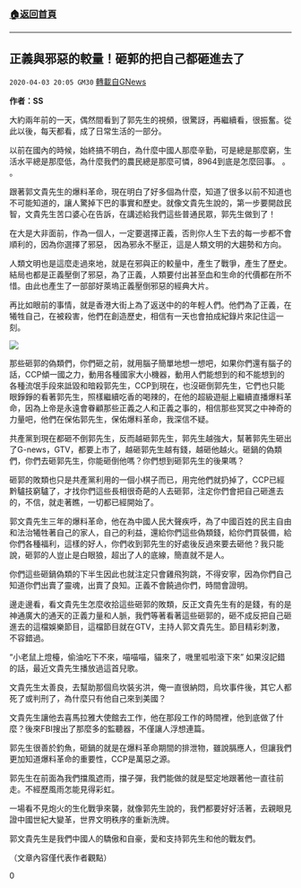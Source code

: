 ###  [:house:返回首頁](https://github.com/ourhimalayas/txt)
---

## 正義與邪惡的較量！砸郭的把自己都砸進去了
`2020-04-03 20:05 GM30` [轉載自GNews](https://gnews.org/zh-hant/161423/)

**作者：SS**

大約兩年前的一天，偶然間看到了郭先生的視頻，很驚訝，再繼續看，很振奮。從此以後，每天都看，成了日常生活的一部分。

以前在國內的時候，始終搞不明白，為什麼中國人那麼辛勤，可是總是那麼窮，生活水平總是那麼低，為什麼我們的農民總是那麼可憐，8964到底是怎麼回事。 。 。

跟著郭文貴先生的爆料革命，現在明白了好多個為什麼，知道了很多以前不知道也不可能知道的，讓人驚掉下巴的事實和歷史。就像文貴先生說的，第一步要開啟民智，文貴先生苦口婆心在告訴，在講述給我們這些普通民眾，郭先生做到了！

在大是大非面前，作為一個人，一定要選擇正義，否則你人生下去的每一步都不會順利的，因為你選擇了邪惡， 因為邪永不壓正，這是人類文明的大趨勢和方向。

人類文明也是這麼走過來地，就是在邪與正的較量中，產生了戰爭，產生了歷史。結局也都是正義壓倒了邪惡，為了正義，人類要付出甚至血和生命的代價都在所不惜。由此也產生了一部部好萊塢正義壓倒邪惡的經典大片。

再比如眼前的事情，就是香港大街上為了返送中的的年輕人們。他們為了正義，在犧牲自己，在被殺害，他們在創造歷史，相信有一天也會拍成紀錄片來記住這一刻。

![](https://s3-ap-northeast-1.amazonaws.com/news.guo.offload.media/wp-content/uploads/2020/04/03200232/image0-18.jpg)

那些砸郭的偽類們，你們砸之前，就用腦子簡單地想一想吧，如果你們還有腦子的話，CCP傾一國之力，動用各種國家大小機器，動用人們能想到的和不能想到的各種流氓手段來詆毀和暗殺郭先生，CCP到現在，也沒砸倒郭先生，它們也只能眼錚錚的看著郭先生，照樣繼續吃香的喝辣的，在他的超級遊艇上繼續直播爆料革命，因為上帝是永遠會眷顧那些正義之人和正義之事的，相信那些冥冥之中神奇的力量吧，他們在保佑郭先生，保佑爆料革命，我深信不疑。

共產黨到現在都砸不倒郭先生，反而越砸郭先生，郭先生越強大，幫著郭先生砸出了G-news，GTV，都要上市了，越砸郭先生越有錢，越砸他越火。砸鍋的偽類們，你們去砸郭先生，你能砸倒他嗎？你們想到砸郭先生的後果嗎？

砸郭的敗類也只是共產黨利用的一個小棋子而已，用完他們就扔掉了，CCP已經黔驢技窮驢了，才找你們這些長相很奇葩的人去砸郭，注定你們會把自己砸進去的，不信，就走著瞧，一切都已經開始了。

郭文貴先生三年的爆料革命，他在為中國人民大聲疾呼，為了中國百姓的民主自由和法治犧牲著自己的家人，自己的利益，還給你們這些偽類錢，給你們買裝備，給你們各種福利，這樣的好人，你們收到郭先生的好處後反過來要去砸他？我只能說，砸郭的人豈止是白眼狼，超出了人的底線，簡直就不是人。

你們這些砸鍋偽類的下半生因此也就注定只會雞飛狗跳，不得安寧，因為你們自己知道你們出賣了靈魂，出賣了良知。正義不會饒過你們，時間會證明。

邊走邊看，看文貴先生怎麼收拾這些砸郭的敗類，反正文貴先生有的是錢，有的是神通廣大的通天的正義力量和人脈，我們等著看著這些砸郭的，砸不成反把自己砸進去的這檔娛樂節目，這檔節目就在GTV，主持人郭文貴先生。節目精彩刺激，不容錯過。

“小老鼠上燈檯，偷油吃下不來，喵喵喵，貓來了，嘰里呱啦滾下來” 如果沒記錯的話，最近文貴先生播放過這首兒歌。

文貴先生太善良，去幫助那個烏坎裝劣洪，俺一直很納悶，烏坎事件後，其它人都死了或判刑了，為什麼只有他自己來到美國？

文貴先生讓他去喜馬拉雅大使館去工作，他在那段工作的時間裡，他到底做了什麼？後來FBI搜出了那麼多的監聽器，不僅讓人浮想連篇。

郭先生很善於釣魚，砸鍋的就是在爆料革命期間的排泄物，雖說膈應人，但讓我們更加知道爆料革命的重要性，CCP是萬惡之源。

郭先生在前面為我們擋風遮雨，擋子彈，我們能做的就是堅定地跟著他一直往前走。不經歷風雨怎能見得彩虹。

一場看不見炮火的生化戰爭來襲，就像郭先生說的，我們都要好好活著，去親眼見證中國世紀大變革，世界文明秩序的重新洗牌。

郭文貴先生是我們中國人的驕傲和自豪，愛和支持郭先生和他的戰友們。

（文章內容僅代表作者觀點）

0

